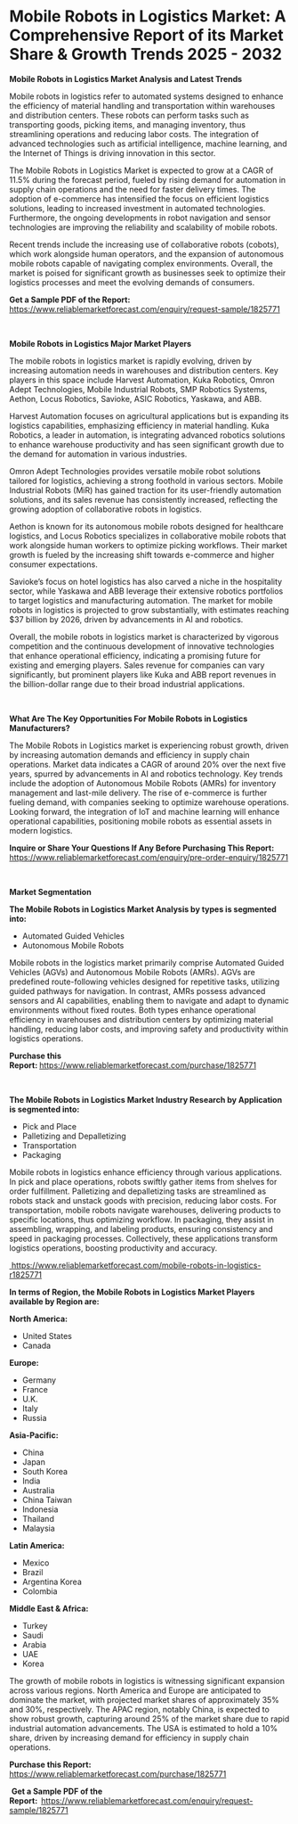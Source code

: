 <p><h1>Mobile Robots in Logistics Market: A Comprehensive Report of its Market Share & Growth Trends 2025 - 2032</h1></p><p><strong>Mobile Robots in Logistics Market Analysis and Latest Trends</strong></p>
<p><p>Mobile robots in logistics refer to automated systems designed to enhance the efficiency of material handling and transportation within warehouses and distribution centers. These robots can perform tasks such as transporting goods, picking items, and managing inventory, thus streamlining operations and reducing labor costs. The integration of advanced technologies such as artificial intelligence, machine learning, and the Internet of Things is driving innovation in this sector.</p><p>The Mobile Robots in Logistics Market is expected to grow at a CAGR of 11.5% during the forecast period, fueled by rising demand for automation in supply chain operations and the need for faster delivery times. The adoption of e-commerce has intensified the focus on efficient logistics solutions, leading to increased investment in automated technologies. Furthermore, the ongoing developments in robot navigation and sensor technologies are improving the reliability and scalability of mobile robots.</p><p>Recent trends include the increasing use of collaborative robots (cobots), which work alongside human operators, and the expansion of autonomous mobile robots capable of navigating complex environments. Overall, the market is poised for significant growth as businesses seek to optimize their logistics processes and meet the evolving demands of consumers.</p></p>
<p><strong>Get a Sample PDF of the Report:&nbsp;</strong> <a href="https://www.reliablemarketforecast.com/enquiry/request-sample/1825771?utm_campaign=3541&utm_medium=2&utm_source=Github&utm_content=ia&utm_term=16042025&utm_id=mobile-robots-in-logistics">https://www.reliablemarketforecast.com/enquiry/request-sample/1825771</a></p>
<p>&nbsp;</p>
<p><strong>Mobile Robots in Logistics Major Market Players</strong></p>
<p><p>The mobile robots in logistics market is rapidly evolving, driven by increasing automation needs in warehouses and distribution centers. Key players in this space include Harvest Automation, Kuka Robotics, Omron Adept Technologies, Mobile Industrial Robots, SMP Robotics Systems, Aethon, Locus Robotics, Savioke, ASIC Robotics, Yaskawa, and ABB.</p><p>Harvest Automation focuses on agricultural applications but is expanding its logistics capabilities, emphasizing efficiency in material handling. Kuka Robotics, a leader in automation, is integrating advanced robotics solutions to enhance warehouse productivity and has seen significant growth due to the demand for automation in various industries.</p><p>Omron Adept Technologies provides versatile mobile robot solutions tailored for logistics, achieving a strong foothold in various sectors. Mobile Industrial Robots (MiR) has gained traction for its user-friendly automation solutions, and its sales revenue has consistently increased, reflecting the growing adoption of collaborative robots in logistics.</p><p>Aethon is known for its autonomous mobile robots designed for healthcare logistics, and Locus Robotics specializes in collaborative mobile robots that work alongside human workers to optimize picking workflows. Their market growth is fueled by the increasing shift towards e-commerce and higher consumer expectations.</p><p>Savioke’s focus on hotel logistics has also carved a niche in the hospitality sector, while Yaskawa and ABB leverage their extensive robotics portfolios to target logistics and manufacturing automation. The market for mobile robots in logistics is projected to grow substantially, with estimates reaching $37 billion by 2026, driven by advancements in AI and robotics.</p><p>Overall, the mobile robots in logistics market is characterized by vigorous competition and the continuous development of innovative technologies that enhance operational efficiency, indicating a promising future for existing and emerging players. Sales revenue for companies can vary significantly, but prominent players like Kuka and ABB report revenues in the billion-dollar range due to their broad industrial applications.</p></p>
<p>&nbsp;</p>
<p><strong>What Are The Key Opportunities For Mobile Robots in Logistics Manufacturers?</strong></p>
<p><p>The Mobile Robots in Logistics market is experiencing robust growth, driven by increasing automation demands and efficiency in supply chain operations. Market data indicates a CAGR of around 20% over the next five years, spurred by advancements in AI and robotics technology. Key trends include the adoption of Autonomous Mobile Robots (AMRs) for inventory management and last-mile delivery. The rise of e-commerce is further fueling demand, with companies seeking to optimize warehouse operations. Looking forward, the integration of IoT and machine learning will enhance operational capabilities, positioning mobile robots as essential assets in modern logistics.</p></p>
<p><strong>Inquire or Share Your Questions If Any Before Purchasing This Report:</strong> <a href="https://www.reliablemarketforecast.com/enquiry/pre-order-enquiry/1825771?utm_campaign=3541&utm_medium=2&utm_source=Github&utm_content=ia&utm_term=16042025&utm_id=mobile-robots-in-logistics">https://www.reliablemarketforecast.com/enquiry/pre-order-enquiry/1825771</a></p>
<p>&nbsp;</p>
<p><strong>Market Segmentation</strong></p>
<p><strong>The Mobile Robots in Logistics Market Analysis by types is segmented into:</strong></p>
<p><ul><li>Automated Guided Vehicles</li><li>Autonomous Mobile Robots</li></ul></p>
<p><p>Mobile robots in the logistics market primarily comprise Automated Guided Vehicles (AGVs) and Autonomous Mobile Robots (AMRs). AGVs are predefined route-following vehicles designed for repetitive tasks, utilizing guided pathways for navigation. In contrast, AMRs possess advanced sensors and AI capabilities, enabling them to navigate and adapt to dynamic environments without fixed routes. Both types enhance operational efficiency in warehouses and distribution centers by optimizing material handling, reducing labor costs, and improving safety and productivity within logistics operations.</p></p>
<p><strong>Purchase this Report:&nbsp;</strong><a href="https://www.reliablemarketforecast.com/purchase/1825771?utm_campaign=3541&utm_medium=2&utm_source=Github&utm_content=ia&utm_term=16042025&utm_id=mobile-robots-in-logistics">https://www.reliablemarketforecast.com/purchase/1825771</a></p>
<p>&nbsp;</p>
<p><strong>The Mobile Robots in Logistics Market Industry Research by Application is segmented into:</strong></p>
<p><ul><li>Pick and Place</li><li>Palletizing and Depalletizing</li><li>Transportation</li><li>Packaging</li></ul></p>
<p><p>Mobile robots in logistics enhance efficiency through various applications. In pick and place operations, robots swiftly gather items from shelves for order fulfillment. Palletizing and depalletizing tasks are streamlined as robots stack and unstack goods with precision, reducing labor costs. For transportation, mobile robots navigate warehouses, delivering products to specific locations, thus optimizing workflow. In packaging, they assist in assembling, wrapping, and labeling products, ensuring consistency and speed in packaging processes. Collectively, these applications transform logistics operations, boosting productivity and accuracy.</p></p>
<p><a href="https://www.reliablemarketforecast.com/mobile-robots-in-logistics-r1825771?utm_campaign=3541&utm_medium=2&utm_source=Github&utm_content=ia&utm_term=16042025&utm_id=mobile-robots-in-logistics">&nbsp;https://www.reliablemarketforecast.com/mobile-robots-in-logistics-r1825771</a></p>
<p><strong>In terms of Region, the Mobile Robots in Logistics Market Players available by Region are:</strong></p>
<p>
    <p> <strong> North America: </strong>
        <ul>
            <li>United States</li>
            <li>Canada</li>
        </ul>
        </p> 
    <p> <strong> Europe: </strong>
        <ul>
            <li>Germany</li>
            <li>France</li>
            <li>U.K.</li>
            <li>Italy</li>
            <li>Russia</li>
        </ul>
        </p> 
    <p> <strong> Asia-Pacific: </strong>
        <ul>
            <li>China</li>
            <li>Japan</li>
            <li>South Korea</li>
            <li>India</li>
            <li>Australia</li>
            <li>China Taiwan</li>
            <li>Indonesia</li>
            <li>Thailand</li>
            <li>Malaysia</li>
        </ul>
        </p> 
    <p> <strong> Latin America: </strong>
        <ul>
            <li>Mexico</li>
            <li>Brazil</li>
            <li>Argentina Korea</li>
            <li>Colombia</li>
        </ul>
        </p> 
    <p> <strong> Middle East & Africa: </strong>
        <ul>
            <li>Turkey</li>
            <li>Saudi</li>
            <li>Arabia</li>
            <li>UAE</li>
            <li>Korea</li>
        </ul>
    </p>
    </p>
<p><p>The growth of mobile robots in logistics is witnessing significant expansion across various regions. North America and Europe are anticipated to dominate the market, with projected market shares of approximately 35% and 30%, respectively. The APAC region, notably China, is expected to show robust growth, capturing around 25% of the market share due to rapid industrial automation advancements. The USA is estimated to hold a 10% share, driven by increasing demand for efficiency in supply chain operations.</p></p>
<p><strong>Purchase this Report: </strong><a href="https://www.reliablemarketforecast.com/purchase/1825771?utm_campaign=3541&utm_medium=2&utm_source=Github&utm_content=ia&utm_term=16042025&utm_id=mobile-robots-in-logistics">https://www.reliablemarketforecast.com/purchase/1825771</a></p>
<p>&nbsp;<strong>Get a Sample PDF of the Report:&nbsp;&nbsp;</strong><a href="https://www.reliablemarketforecast.com/enquiry/request-sample/1825771?utm_campaign=3541&utm_medium=2&utm_source=Github&utm_content=ia&utm_term=16042025&utm_id=mobile-robots-in-logistics">https://www.reliablemarketforecast.com/enquiry/request-sample/1825771</a></p>
<p><strong></strong></p>
<p><p></p><p></p><p></p></p>